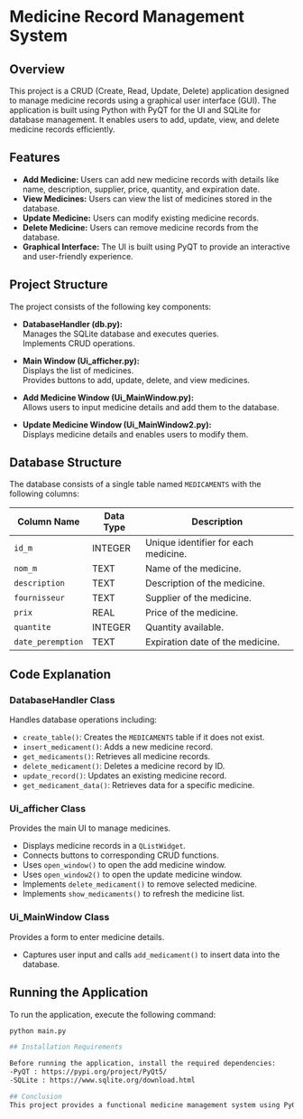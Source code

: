 # Medicine Record Management System

## Overview

This project is a CRUD (Create, Read, Update, Delete) application designed to manage medicine records using a graphical user interface (GUI). The application is built using Python with PyQT for the UI and SQLite for database management. It enables users to add, update, view, and delete medicine records efficiently.

## Features

- **Add Medicine:** Users can add new medicine records with details like name, description, supplier, price, quantity, and expiration date.
- **View Medicines:** Users can view the list of medicines stored in the database.
- **Update Medicine:** Users can modify existing medicine records.
- **Delete Medicine:** Users can remove medicine records from the database.
- **Graphical Interface:** The UI is built using PyQT to provide an interactive and user-friendly experience.

## Project Structure

The project consists of the following key components:

- **DatabaseHandler (db.py):**  
  Manages the SQLite database and executes queries.  
  Implements CRUD operations.

- **Main Window (Ui_afficher.py):**  
  Displays the list of medicines.  
  Provides buttons to add, update, delete, and view medicines.

- **Add Medicine Window (Ui_MainWindow.py):**  
  Allows users to input medicine details and add them to the database.

- **Update Medicine Window (Ui_MainWindow2.py):**  
  Displays medicine details and enables users to modify them.

## Database Structure

The database consists of a single table named `MEDICAMENTS` with the following columns:

| Column Name      | Data Type   | Description                                  |
|------------------|-------------|----------------------------------------------|
| `id_m`           | INTEGER     | Unique identifier for each medicine.         |
| `nom_m`          | TEXT        | Name of the medicine.                        |
| `description`    | TEXT        | Description of the medicine.                 |
| `fournisseur`    | TEXT        | Supplier of the medicine.                    |
| `prix`           | REAL        | Price of the medicine.                       |
| `quantite`       | INTEGER     | Quantity available.                          |
| `date_peremption`| TEXT        | Expiration date of the medicine.             |

## Code Explanation

### DatabaseHandler Class

Handles database operations including:

- `create_table()`: Creates the `MEDICAMENTS` table if it does not exist.
- `insert_medicament()`: Adds a new medicine record.
- `get_medicaments()`: Retrieves all medicine records.
- `delete_medicament()`: Deletes a medicine record by ID.
- `update_record()`: Updates an existing medicine record.
- `get_medicament_data()`: Retrieves data for a specific medicine.

### Ui_afficher Class

Provides the main UI to manage medicines.

- Displays medicine records in a `QListWidget`.
- Connects buttons to corresponding CRUD functions.
- Uses `open_window()` to open the add medicine window.
- Uses `open_window2()` to open the update medicine window.
- Implements `delete_medicament()` to remove selected medicine.
- Implements `show_medicaments()` to refresh the medicine list.

### Ui_MainWindow Class

Provides a form to enter medicine details.

- Captures user input and calls `add_medicament()` to insert data into the database.

## Running the Application

To run the application, execute the following command:

```bash
python main.py

## Installation Requirements

Before running the application, install the required dependencies:
-PyQT : https://pypi.org/project/PyQt5/
-SQLite : https://www.sqlite.org/download.html

## Conclusion
This project provides a functional medicine management system using PyQT and SQLite. It demonstrates CRUD operations within a simple yet effective GUI.

